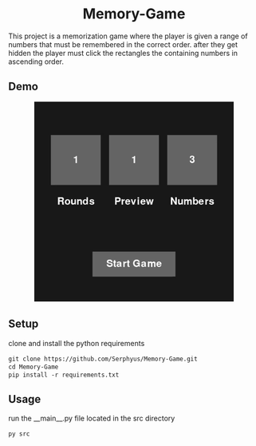 <h1 align="center">
    Memory-Game
</h1>

This project is a memorization game where the player is given a range
of numbers that must be remembered in the correct order. after they get
hidden the player must click the rectangles the containing numbers in
ascending order.

## Demo
<p align="center">
    <img src="/media/demo.gif" height="400">
</p>


## Setup

clone and install the python requirements
```
git clone https://github.com/Serphyus/Memory-Game.git
cd Memory-Game
pip install -r requirements.txt
```

## Usage

run the \_\_main\_\_.py file located in the src directory
```
py src
```
